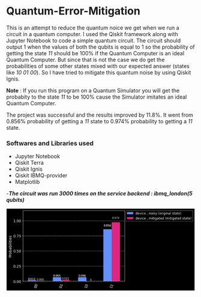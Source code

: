 # Quantum-Error-Mitigation

This is an attempt to reduce the quantum noice we get when we run a circuit in a quantum computer. I used the Qiskit framework along with Jupyter Notebook to code a simple quantum circuit. The circuit should output 1 when the values of both the qubits is equal to 1 so the probability of getting the state *11* should be 100% if the Quantum Computer is an ideal Quantum Computer. But since that is not the case we do get the probabilities of some other states mixed with our expected answer (states like *10 01 00*). So I have tried to mitigate this quantum noise by using Qiskit Ignis.

**Note** : If you run this program on a Quantum Simulator you will get the probabity to the state *11* to be 100% cause the Simulator imitates an ideal Quantum Computer.

The project was successful and the results improved by 11.8%. It went from 0.856% probability of getting a *11* state to 0.974% probability to getting a *11* state.

### Softwares and Libraries used 

- Jupyter Notebook
- Qiskit Terra 
- Qiskit Ignis
- Qiskit IBMQ-provider
- Matplotlib

-***The circuit was run 3000 times on the service backend : ibmq_london(5 qubits)*** 


![Screenshot](Image_After_Correction.png)
